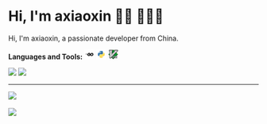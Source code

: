 # Hi, I'm axiaoxin 👋🏾 👨🏻‍💻

Hi, I'm axiaoxin, a passionate developer from China.

**Languages and Tools:**  <code><img height="20" src="https://raw.githubusercontent.com/github/explore/80688e429a7d4ef2fca1e82350fe8e3517d3494d/topics/go/go.png"></code>
<code><img height="20" src="https://raw.githubusercontent.com/github/explore/80688e429a7d4ef2fca1e82350fe8e3517d3494d/topics/python/python.png"></code>
<code><img height="20" src="https://raw.githubusercontent.com/github/explore/80688e429a7d4ef2fca1e82350fe8e3517d3494d/topics/vim/vim.png"></code>  


![](https://github-readme-stats.vercel.app/api?username=axiaoxin&show_icons=true&count_private=true&theme=radical)
![](https://github-readme-stats.vercel.app/api/top-langs/?username=axiaoxin&show_icons=true&theme=radical&layout=compact)

------------------------------------------


![](https://github-readme-stats.vercel.app/api/pin/?username=axiaoxin-com&show_icons=true&theme=radical&layout=compact&repo=v-bot)

![](https://github-readme-stats.vercel.app/api/pin/?username=axiaoxin&show_icons=true&theme=radical&layout=compact&repo=mbti)
